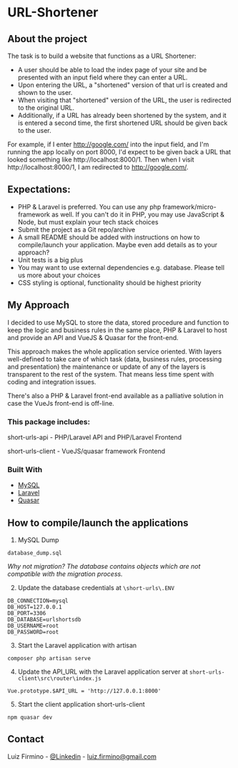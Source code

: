 # URL-Shortener

## About the project
The task is to build a website that functions as a URL Shortener:
  - A user should be able to load the index page of your site and be presented with an input field where they can enter a URL.
  - Upon entering the URL, a "shortened" version of that url is created and shown to the user.
  - When visiting that "shortened" version of the URL, the user is redirected to the original URL.
  - Additionally, if a URL has already been shortened by the system, and it is entered a second time, the first shortened URL should be given back to the user.

For example, if I enter http://google.com/ into the input field, and I'm running the app locally on port 8000, I'd expect to be given back a URL that looked something like http://localhost:8000/1. Then when I visit http://localhost:8000/1, I am redirected to http://google.com/.

## Expectations:
- PHP & Laravel is preferred. You can use any php framework/micro-framework as well. If you can't do it in PHP, you may use JavaScript & Node, but must explain your tech stack choices
- Submit the project as a Git repo/archive
- A small README should be added with instructions on how to compile/launch your application. Maybe even add details as to your approach?
- Unit tests is a big plus
- You may want to use external dependencies e.g. database. Please tell us more about your choices
- CSS styling is optional, functionality should be highest priority

## My Approach
I decided to use MySQL to store the data, stored procedure and function to keep the logic and  business rules in the same place, PHP & Laravel to host and provide an API and VueJS & Quasar for the front-end.

This approach makes the whole application service oriented. With layers well-defined to take care of which task (data, business rules, processing and presentation) the maintenance or update of any of the layers is transparent to the rest of the system. That means less time spent with coding and integration issues.

There's also a PHP & Laravel front-end available as a palliative solution in case the VueJs front-end is off-line.


### This package includes:

short-urls-api - PHP/Laravel API and PHP/Laravel Frontend

short-urls-client - VueJS/quasar framework Frontend


### Built With

* [MySQL](https://www.mysql.com/downloads/)
* [Laravel](https://laravel.com)
* [Quasar](https://quasar.dev/quasar-cli/installation)

## How to compile/launch the applications

1. MySQL Dump
```
database_dump.sql
``` 
_Why not migration? The database contains objects which are not compatible with the migration process._

2. Update the database credentials at `\short-urls\.ENV`
```ENV
DB_CONNECTION=mysql
DB_HOST=127.0.0.1
DB_PORT=3306
DB_DATABASE=urlshortsdb
DB_USERNAME=root
DB_PASSWORD=root
```

3. Start the Laravel application with artisan
```
composer php artisan serve
```

4. Update the API_URL with the Laravel application server at `short-urls-client\src\router\index.js`
```JS
Vue.prototype.$API_URL = 'http://127.0.0.1:8000'
```

5. Start the client application short-urls-client
```
npm quasar dev
```

## Contact

Luiz Firmino - [@Linkedin](https://www.linkedin.com/in/luiz-firmino/) - luiz.firmino@gmail.com

